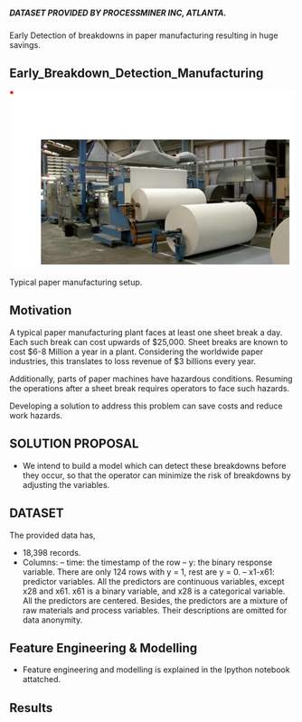 ##### DATASET PROVIDED BY PROCESSMINER INC, ATLANTA.
Early Detection of breakdowns in paper manufacturing resulting in huge savings.

## Early_Breakdown_Detection_Manufacturing
![alt text](https://github.com/sanjayjain22/Early_Breakdown_Detection_Manufacturing/blob/master/paper_manufacturing.png?raw=true)

 Typical paper manufacturing setup.
 
## Motivation
A typical paper manufacturing plant faces at least one sheet break a day. Each such break can cost upwards of $25,000. Sheet breaks are known to cost $6-8 Million a year in a plant. Considering the worldwide paper industries, this translates to loss revenue of $3 billions every year.

Additionally, parts of paper machines have hazardous conditions. Resuming the operations after a sheet break requires operators to face such hazards.

Developing a solution to address this problem can save costs and reduce work hazards.
## SOLUTION PROPOSAL
* We intend to build a model which can detect these breakdowns before they occur, so that the operator can minimize the risk of breakdowns by adjusting the variables.
 
## DATASET
The provided data has,
* 18,398 records.
* Columns:
– time: the timestamp of the row
– y: the binary response variable. There are only 124 rows with y = 1, rest are y = 0.
– x1-x61: predictor variables. All the predictors are continuous variables, except x28 and x61. x61 is a binary variable, and x28 is a
categorical variable. All the predictors are centered. 
Besides, the predictors are a mixture of raw materials and process variables. 
Their descriptions are omitted for data anonymity.

## Feature Engineering & Modelling
 *  Feature engineering and modelling is explained in the Ipython notebook attatched.

## Results 
 
 
 
 
 
 


